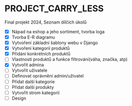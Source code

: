 # PROJECT_CARRY_LESS
Final projekt 2024, Seznam dílčích úkolů

- [x] Nápad na eshop a jeho sortiment, tvorba loga<br>
- [x] Tvorba E-R diagramu <br>
 - [x] Vytvoření základní šablony webu v Django<br>
- [x] Vytvoření kategorií produktů<br>
 - [x] Přidání konkrétních produktů<br>
- [ ] Vlastnosti produktů a funkce filtrování(váha, značka, atp)<br>
 - [x] Vytvořit admina<br>
 - [ ] Vytvořit uživatele<br>
 - [ ] Definovat oprávnění admin/uživatel<br>
 - [ ] Přidat další kategorie<br>
 - [ ] Přidat další produkty<br>
 - [ ] Vytvořit strom kategorií<br>
 - [ ] Design<br>
